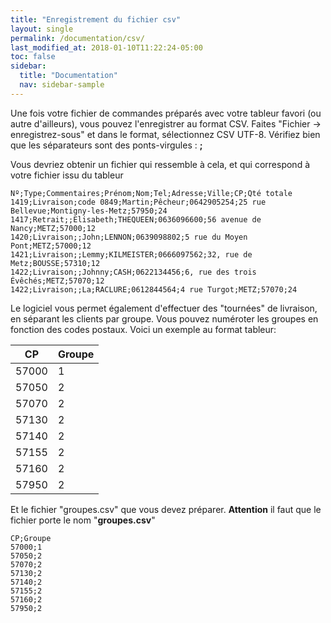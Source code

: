 ```yaml
---
title: "Enregistrement du fichier csv"
layout: single
permalink: /documentation/csv/
last_modified_at: 2018-01-10T11:22:24-05:00
toc: false
sidebar:
  title: "Documentation"
  nav: sidebar-sample
---
```


<script type="text/javascript" async
  src="https://cdn.mathjax.org/mathjax/latest/MathJax.js?config=TeX-MML-AM_CHTML">
</script>

Une fois votre fichier de commandes préparés avec votre tableur favori (ou autre d'ailleurs), vous pouvez l'enregistrer au format CSV. Faites "Fichier -> enregistrez-sous" et dans le format, sélectionnez CSV UTF-8. Vérifiez bien que les séparateurs sont des ponts-virgules : **;**

Vous devriez obtenir un fichier qui ressemble à cela, et qui correspond à votre fichier issu du tableur

    Nº;Type;Commentaires;Prénom;Nom;Tel;Adresse;Ville;CP;Qté totale
    1419;Livraison;code 0849;Martin;Pêcheur;0642905254;25 rue Bellevue;Montigny-les-Metz;57950;24
    1417;Retrait;;Elisabeth;THEQUEEN;0636096600;56 avenue de Nancy;METZ;57000;12
    1420;Livraison;;John;LENNON;0639098802;5 rue du Moyen Pont;METZ;57000;12
    1421;Livraison;;Lemmy;KILMEISTER;0666097562;32, rue de Metz;BOUSSE;57310;12
    1422;Livraison;;Johnny;CASH;0622134456;6, rue des trois Évêchés;METZ;57070;12
    1422;Livraison;;La;RACLURE;0612844564;4 rue Turgot;METZ;57070;24

Le logiciel vous permet également d'effectuer des "tournées" de livraison, en séparant les clients par groupe. Vous pouvez numéroter les groupes en fonction des codes postaux. Voici un exemple au format tableur:

|CP   |Groupe|
|-----|------|
|57000|1     |
|57050|2     |
|57070|2     |
|57130|2     |
|57140|2     |
|57155|2     |
|57160|2     |
|57950|2     |

Et le fichier "groupes.csv" que vous devez préparer. **Attention** il faut que le fichier porte le nom "**groupes.csv**"

    CP;Groupe
    57000;1
    57050;2
    57070;2
    57130;2
    57140;2
    57155;2
    57160;2
    57950;2


